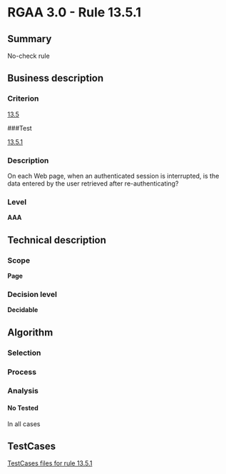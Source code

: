 # RGAA 3.0 -  Rule 13.5.1

## Summary

No-check rule

## Business description

### Criterion

[13.5](http://asqatasun.github.io/RGAA--3.0--EN/RGAA3.0_Criteria_English_version_v1.html#crit-13-5)

###Test

[13.5.1](http://asqatasun.github.io/RGAA--3.0--EN/RGAA3.0_Criteria_English_version_v1.html#test-13-5-1)

### Description
On each Web page, when
    an authenticated session is interrupted, is the data
    entered by the user retrieved after re-authenticating? 


### Level

**AAA**

## Technical description

### Scope

**Page**

### Decision level

**Decidable**

## Algorithm

### Selection

### Process

### Analysis

#### No Tested 

In all cases







##  TestCases 

[TestCases files for rule 13.5.1](https://gitlab.com/asqatasun/Asqatasun/-/tree/master/rules/rules-rgaa3.0/src/test/resources/testcases/rgaa30/Rgaa30Rule130501/) 


